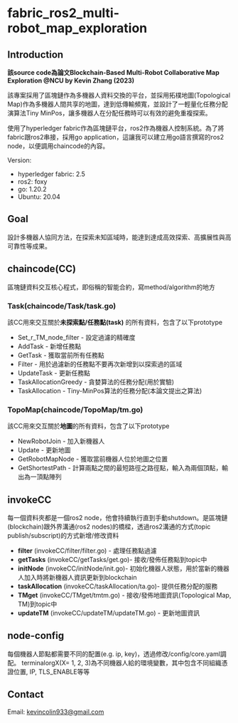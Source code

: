 # fabric_ros2_multi-robot_map_exploration

## Introduction
**該source code為論文Blockchain-Based Multi-Robot Collaborative Map Exploration @NCU by Kevin Zhang (2023)**

該專案採用了區塊鏈作為多機器人資料交換的平台，並採用拓樸地圖(Topological Map)作為多機器人間共享的地圖，達到低傳輸頻寬，並設計了一輕量化任務分配演算法Tiny MinPos，讓多機器人在分配任務時可以有效的避免重複探索。

使用了hyperledger fabric作為區塊鏈平台，ros2作為機器人控制系統。為了將fabric跟ros2串接，採用go application，這讓我可以建立用go語言撰寫的ros2 node，以便調用chaincode的內容。

Version:
* hyperledger fabric: 2.5
* ros2: foxy
* go: 1.20.2
* Ubuntu: 20.04

## Goal
設計多機器人協同方法，在探索未知區域時，能達到達成高效探索、高擴展性與高可靠性等成果。

## chaincode(CC)

區塊鏈資料交互核心程式，即俗稱的智能合約，寫method/algorithm的地方

### Task(chaincode/Task/task.go)
該CC用來交互關於**未探索點/任務點(task)** 的所有資料，包含了以下prototype
* Set_r_TM_node_filter - 設定過濾的精確度
* AddTask - 新增任務點
* GetTask - 獲取當前所有任務點
* Filter - 用於過濾新的任務點不要再次新增到以探索過的區域
* UpdateTask - 更新任務點
* TaskAllocationGreedy - 貪婪算法的任務分配(用於實驗)
* TaskAllocation - Tiny-MinPos算法的任務分配(本論文提出之算法)

### TopoMap(chaincode/TopoMap/tm.go)
該CC用來交互關於**地圖**的所有資料，包含了以下prototype
* NewRobotJoin - 加入新機器人
* Update - 更新地圖
* GetRobotMapNode - 獲取當前機器人位於地圖之位置
* GetShortestPath - 計算兩點之間的最短路徑之路徑點，輸入為兩個頂點，輸出為一頂點陣列

## invokeCC
每一個資料夾都是一個ros2 node，他會持續執行直到手動shutdown。是區塊鏈(blockchain)跟外界溝通(ros2 nodes)的橋樑，透過ros2溝通的方式(topic publish/subscript)的方式新增/修改資料

* **filter** (invokeCC/filter/filter.go) - 處理任務點過濾
* **getTasks** (invokeCC/getTasks/get.go)- 接收/發佈任務點到topic中
* **initNode** (invokeCC/initNode/init.go)- 初始化機器人狀態，用於當新的機器人加入時將新機器人資訊更新到blockchain
* **taskAllocation** (invokeCC/taskAllocation/ta.go)- 提供任務分配的服務
* **TMget** (invokeCC/TMget/tmtm.go) - 接收/發佈地圖資訊(Topological Map, TM)到topic中
* **updateTM** (invokeCC/updateTM/updateTM.go) - 更新地圖資訊

## node-config
每個機器人節點都需要不同的配置(e.g. ip, key)，透過修改/config/core.yaml調配。
terminalorgX(X= 1, 2, 3)為不同機器人給的環境變數，其中包含不同組織憑證位置, IP, TLS_ENABLE等等

## Contact
Email: kevincolin933@gmail.com
